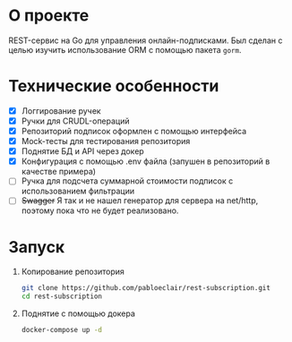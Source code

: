 # О проекте
REST-сервис на Go для управления онлайн-подписками. Был сделан с целью изучить использование ORM с помощью пакета `gorm`.

# Технические особенности
- [x] Логгирование ручек
- [x] Ручки для CRUDL-операций
- [x] Репозиторий подписок оформлен с помощью интерфейса
- [x] Mock-тесты для тестирования репозитория
- [x] Поднятие БД и API через докер
- [x] Конфигурация с помощью .env файла (запушен в репозиторий в качестве примера)
- [ ] Ручка для подсчета суммарной стоимости подписок с использованием фильтрации
- [ ] ~~Swagger~~ Я так и не нашел генератор для сервера на net/http, поэтому пока что не будет реализовано.

# Запуск
1. Копирование репозитория
    ```bash
    git clone https://github.com/pabloeclair/rest-subscription.git
    cd rest-subscription
    ```
2. Поднятие с помощью докера 
    ```bash
    docker-compose up -d
    ```